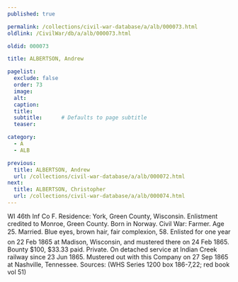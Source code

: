 ```yaml
---
published: true

permalink: /collections/civil-war-database/a/alb/000073.html
oldlink: /CivilWar/db/a/alb/000073.html

oldid: 000073

title: ALBERTSON, Andrew

pagelist:
  exclude: false
  order: 73
  image: 
  alt:
  caption:
  title:
  subtitle:      # Defaults to page subtitle
  teaser:

category: 
  - A 
  - ALB

previous:
  title: ALBERTSON, Andrew
  url: /collections/civil-war-database/a/alb/000072.html  
next:
  title: ALBERTSON, Christopher
  url: /collections/civil-war-database/a/alb/000074.html   
---
```

WI 46th Inf Co F. Residence: York, Green County, Wisconsin. Enlistment credited to Monroe, Green County. Born in Norway. Civil War: Farmer. Age 25. Married. Blue eyes, brown hair, fair complexion, 5&#146;8&#148;. Enlisted for one year on 22 Feb 1865 at Madison, Wisconsin, and mustered there on 24 Feb 1865. Bounty $100, $33.33 paid. Private. On detached service at Indian Creek railway since 23 Jun 1865. Mustered out with this Company on 27 Sep 1865 at Nashville, Tennessee. Sources: (WHS Series 1200 box 186-7,22; red book vol 51)